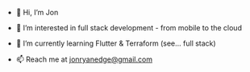 - 👋 Hi, I’m Jon

- 👀 I’m interested in full stack development - from mobile to the cloud

- 🌱 I’m currently learning Flutter & Terraform (see... full stack)

- 📫 Reach me at jonryanedge@gmail.com

<!---
jonryanedge/jonryanedge is a ✨ special ✨ repository because its `README.md` (this file) appears on your GitHub profile.
You can click the Preview link to take a look at your changes.

- 💞️ I’m looking to collaborate on ...
--->
